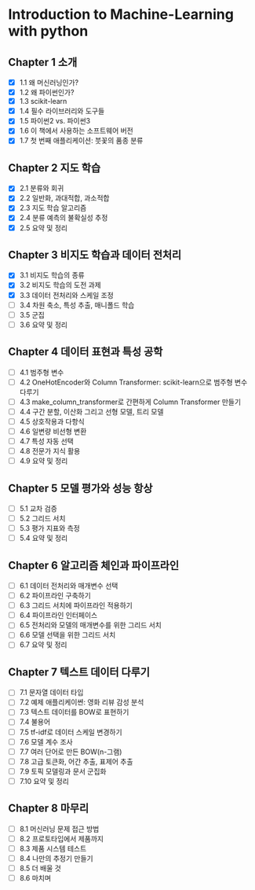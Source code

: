 # Introduction to Machine-Learning with python
## Chapter 1 소개
- [X] 1.1 왜 머신러닝인가?
- [X] 1.2 왜 파이썬인가?
- [X] 1.3 scikit-learn
- [X] 1.4 필수 라이브러리와 도구들
- [X] 1.5 파이썬2 vs. 파이썬3
- [X] 1.6 이 책에서 사용하는 소프트웨어 버전
- [X] 1.7 첫 번째 애플리케이션: 붓꽃의 품종 분류
## Chapter 2 지도 학습
- [X] 2.1 분류와 회귀
- [X] 2.2 일반화, 과대적합, 과소적합
- [X] 2.3 지도 학습 알고리즘
- [X] 2.4 분류 예측의 불확실성 추정
- [X] 2.5 요약 및 정리
## Chapter 3 비지도 학습과 데이터 전처리
- [X] 3.1 비지도 학습의 종류
- [X] 3.2 비지도 학습의 도전 과제
- [X] 3.3 데이터 전처리와 스케일 조정
- [ ] 3.4 차원 축소, 특성 추출, 매니폴드 학습
- [ ] 3.5 군집
- [ ] 3.6 요약 및 정리
## Chapter 4 데이터 표현과 특성 공학
- [ ] 4.1 범주형 변수
- [ ] 4.2 OneHotEncoder와 Column Transformer: scikit-learn으로 범주형 변수 다루기
- [ ] 4.3 make_column_transformer로 간편하게 Column Transformer 만들기
- [ ] 4.4 구간 분할, 이산화 그리고 선형 모델, 트리 모델
- [ ] 4.5 상호작용과 다항식
- [ ] 4.6 일변량 비선형 변환
- [ ] 4.7 특성 자동 선택
- [ ] 4.8 전문가 지식 활용
- [ ] 4.9 요약 및 정리
## Chapter 5 모델 평가와 성능 항상
- [ ] 5.1 교차 검증
- [ ] 5.2 그리드 서치
- [ ] 5.3 평가 지표와 측정
- [ ] 5.4 요약 및 정리
## Chapter 6 알고리즘 체인과 파이프라인
- [ ] 6.1 데이터 전처리와 매개변수 선택
- [ ] 6.2 파이프라인 구축하기
- [ ] 6.3 그리드 서치에 파이프라인 적용하기
- [ ] 6.4 파이프라인 인터페이스
- [ ] 6.5 전처리와 모델의 매개변수를 위한 그리드 서치
- [ ] 6.6 모델 선택을 위한 그리드 서치
- [ ] 6.7 요약 및 정리
## Chapter 7 텍스트 데이터 다루기
- [ ] 7.1 문자열 데이터 타입
- [ ] 7.2 예제 애플리케이쎤: 영화 리뷰 감성 분석
- [ ] 7.3 텍스트 데이터를 BOW로 표현하기
- [ ] 7.4 불용어
- [ ] 7.5 tf-idf로 데이터 스케일 변경하기
- [ ] 7.6 모델 계수 조사
- [ ] 7.7 여러 단어로 만든 BOW(n-그램)
- [ ] 7.8 고급 토큰화, 어간 추출, 표제어 추출
- [ ] 7.9 토픽 모델링과 문서 군집화
- [ ] 7.10 요약 및 정리
## Chapter 8 마무리
- [ ] 8.1 머신러닝 문제 접근 방법
- [ ] 8.2 프로토타입에서 제품까지
- [ ] 8.3 제품 시스템 테스트
- [ ] 8.4 나만의 추정기 만들기
- [ ] 8.5 더 배울 것
- [ ] 8.6 마치며
